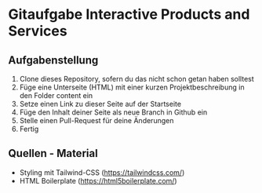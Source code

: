 # Gitaufgabe Interactive Products and Services

## Aufgabenstellung
1. Clone dieses Repository, sofern du das nicht schon getan haben solltest
2. Füge eine Unterseite (HTML) mit einer kurzen Projektbeschreibung in den Folder content ein
3. Setze einen Link zu dieser Seite auf der Startseite
4. Füge den Inhalt deiner Seite als neue Branch in Github ein
5. Stelle einen Pull-Request für deine Änderungen
6. Fertig

## Quellen - Material
- Styling mit Tailwind-CSS (https://tailwindcss.com/)
- HTML Boilerplate (https://html5boilerplate.com/)

